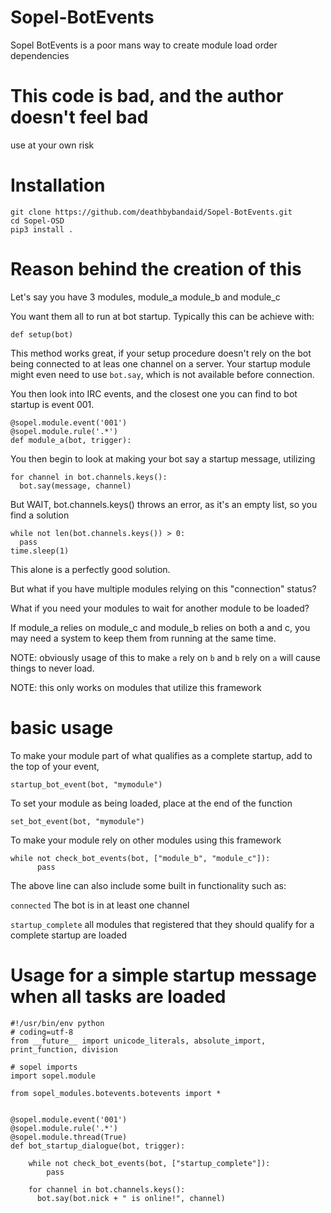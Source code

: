 # Sopel-BotEvents

Sopel BotEvents is a poor mans way to create module load order dependencies

# This code is bad, and the author doesn't feel bad
use at your own risk

# Installation
````
git clone https://github.com/deathbybandaid/Sopel-BotEvents.git
cd Sopel-OSD
pip3 install .
````

# Reason behind the creation of this

Let's say you have 3 modules, module_a module_b and module_c

You want them all to run at bot startup. Typically this can be achieve with:

````
def setup(bot)
````

This method works great, if your setup procedure doesn't rely on the bot being connected to at leas one channel on a server.
Your startup module might even need to use `bot.say`, which is not available before connection.

You then look into IRC events, and the closest one you can find to bot startup is event 001.


````
@sopel.module.event('001')
@sopel.module.rule('.*')
def module_a(bot, trigger):
````

You then begin to look at making your bot say a startup message, utilizing

````
for channel in bot.channels.keys():
  bot.say(message, channel)
````

But WAIT, bot.channels.keys() throws an error, as it's an empty list, so you find a solution

````
while not len(bot.channels.keys()) > 0:
  pass
time.sleep(1)
````

This alone is a perfectly good solution.

But what if you have multiple modules relying on this "connection" status?

What if you need your modules to wait for another module to be loaded?

If module_a relies on module_c and module_b relies on both a and c, you may need a system to keep them from running at the same time.

NOTE: obviously usage of this to make `a` rely on `b` and `b` rely on `a` will cause things to never load.

NOTE: this only works on modules that utilize this framework


# basic usage

To make your module part of what qualifies as a complete startup, add to the top of your event,

````
startup_bot_event(bot, "mymodule")
````

To set your module as being loaded, place at the end of the function

````
set_bot_event(bot, "mymodule")
````

To make your module rely on other modules using this framework

````
while not check_bot_events(bot, ["module_b", "module_c"]):
      pass
````

The above line can also include some built in functionality such as:

`connected` The bot is in at least one channel

`startup_complete` all modules that registered that they should qualify for a complete startup are loaded


# Usage for a simple startup message when all tasks are loaded

````
#!/usr/bin/env python
# coding=utf-8
from __future__ import unicode_literals, absolute_import, print_function, division

# sopel imports
import sopel.module

from sopel_modules.botevents.botevents import *


@sopel.module.event('001')
@sopel.module.rule('.*')
@sopel.module.thread(True)
def bot_startup_dialogue(bot, trigger):

    while not check_bot_events(bot, ["startup_complete"]):
        pass

    for channel in bot.channels.keys():
      bot.say(bot.nick + " is online!", channel)
````
